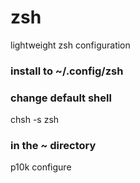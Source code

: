 # zsh
lightweight zsh configuration

### install to ~/.config/zsh

### change default shell
chsh -s zsh

### in the ~ directory
p10k configure
